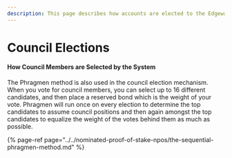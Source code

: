 ```yaml
---
description: This page describes how accounts are elected to the Edgeware council.
---
```


# Council Elections

#### How Council Members are Selected by the System

The Phragmen method is also used in the council election mechanism. When you vote for council members, you can select up to 16 different candidates, and then place a reserved bond which is the weight of your vote. Phragmen will run once on every election to determine the top candidates to assume council positions and then again amongst the top candidates to equalize the weight of the votes behind them as much as possible.

{% page-ref page="../../nominated-proof-of-stake-npos/the-sequential-phragmen-method.md" %}



